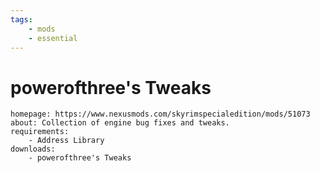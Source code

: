 ```yaml
---
tags:
    - mods
    - essential
---
```


# powerofthree's Tweaks

```project_info
homepage: https://www.nexusmods.com/skyrimspecialedition/mods/51073
about: Collection of engine bug fixes and tweaks.
requirements:
    - Address Library
downloads:
    - powerofthree's Tweaks
```
